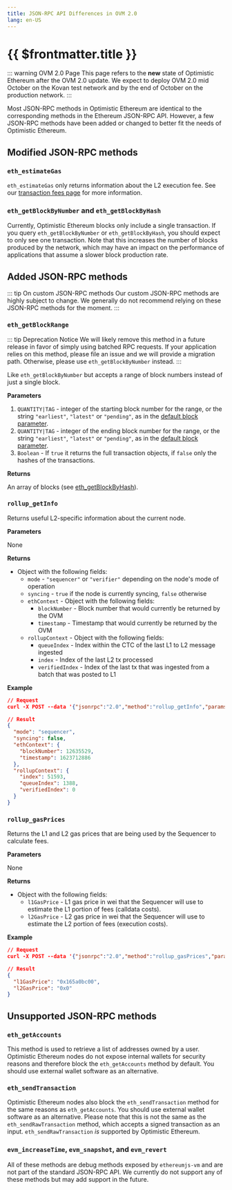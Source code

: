 ```yaml
---
title: JSON-RPC API Differences in OVM 2.0
lang: en-US
---
```


# {{ $frontmatter.title }}

::: warning OVM 2.0 Page
This page refers to the **new** state of Optimistic Ethereum after the
OVM 2.0 update. We expect to deploy OVM 2.0 mid October on the Kovan
test network and by the end of October on the production network.
:::

Most JSON-RPC methods in Optimistic Ethereum are identical to the corresponding methods in the Ethereum JSON-RPC API.
However, a few JSON-RPC methods have been added or changed to better fit the needs of Optimistic Ethereum.

## Modified JSON-RPC methods

### `eth_estimateGas`

`eth_estimateGas` only returns information about the L2 execution fee. 
See our [transaction fees page](new-fees.html) for more information.

### `eth_getBlockByNumber` and `eth_getBlockByHash`

Currently, Optimistic Ethereum blocks only include a single transaction.
If you query `eth_getBlockByNumber` or `eth_getBlockByHash`, you should expect to only see one transaction.
Note that this increases the number of blocks produced by the network, which may have an impact on the performance of applications that assume a slower block production rate.

## Added JSON-RPC methods

::: tip On custom JSON-RPC methods
Our custom JSON-RPC methods are highly subject to change.
We generally do not recommend relying on these JSON-RPC methods for the moment.
:::

### `eth_getBlockRange`

::: tip Deprecation Notice
We will likely remove this method in a future release in favor of simply using batched RPC requests.
If your application relies on this method, please file an issue and we will provide a migration path.
Otherwise, please use `eth_getBlockByNumber` instead.
:::

Like `eth_getBlockByNumber` but accepts a range of block numbers instead of just a single block.

**Parameters**

1. `QUANTITY|TAG` - integer of the starting block number for the range, or the string `"earliest"`, `"latest"` or `"pending"`, as in the [default block parameter](https://eth.wiki/json-rpc/API#the-default-block-parameter).
2. `QUANTITY|TAG` - integer of the ending block number for the range, or the string `"earliest"`, `"latest"` or `"pending"`, as in the [default block parameter](https://eth.wiki/json-rpc/API#the-default-block-parameter).
3. `Boolean` - If `true` it returns the full transaction objects, if `false` only the hashes of the transactions.

**Returns**

An array of blocks (see [eth_getBlockByHash](https://eth.wiki/json-rpc/API#eth_getblockbyhash)).


### `rollup_getInfo`

Returns useful L2-specific information about the current node.

**Parameters**

None

**Returns**

- Object with the following fields:
  - `mode` - `"sequencer"` or `"verifier"` depending on the node's mode of operation
  - `syncing` - `true` if the node is currently syncing, `false` otherwise
  - `ethContext` - Object with the following fields:
    - `blockNumber` - Block number that would currently be returned by the OVM
    - `timestamp` - Timestamp that would currently be returned by the OVM
  - `rollupContext` - Object with the following fields:
    - `queueIndex` - Index within the CTC of the last L1 to L2 message ingested
    - `index` - Index of the last L2 tx processed
    - `verifiedIndex` - Index of the last tx that was ingested from a batch that was posted to L1

**Example**

```json
// Request
curl -X POST --data '{"jsonrpc":"2.0","method":"rollup_getInfo","params":[],"id":1}' <node url>

// Result
{
  "mode": "sequencer",
  "syncing": false,
  "ethContext": {
    "blockNumber": 12635529,
    "timestamp": 1623712886
  },
  "rollupContext": {
    "index": 51593,
    "queueIndex": 1388,
    "verifiedIndex": 0
  }
}
```

### `rollup_gasPrices`

Returns the L1 and L2 gas prices that are being used by the Sequencer to calculate fees.

**Parameters**

None

**Returns**

- Object with the following fields:
  - `l1GasPrice` - L1 gas price in wei that the Sequencer will use to estimate the L1 portion of fees (calldata costs).
  - `l2GasPrice` - L2 gas price in wei that the Sequencer will use to estimate the L2 portion of fees (execution costs).

**Example**

```json
// Request
curl -X POST --data '{"jsonrpc":"2.0","method":"rollup_gasPrices","params":[],"id":1}' <node url>

// Result
{
  "l1GasPrice": "0x165a0bc00",
  "l2GasPrice": "0x0"
}
```

## Unsupported JSON-RPC methods

### `eth_getAccounts`

This method is used to retrieve a list of addresses owned by a user.
Optimistic Ethereum nodes do not expose internal wallets for security reasons and therefore block the `eth_getAccounts` method by default.
You should use external wallet software as an alternative.

### `eth_sendTransaction`

Optimistic Ethereum nodes also block the `eth_sendTransaction` method for the same reasons as `eth_getAccounts`.
You should use external wallet software as an alternative.
Please note that this is not the same as the `eth_sendRawTransaction` method, which accepts a signed transaction as an input.
`eth_sendRawTransaction` _is_ supported by Optimistic Ethereum.

### `evm_increaseTime`, `evm_snapshot`, and `evm_revert`

All of these methods are debug methods exposed by `ethereumjs-vm` and are not part of the standard JSON-RPC API.
We currently do not support any of these methods but may add support in the future.
